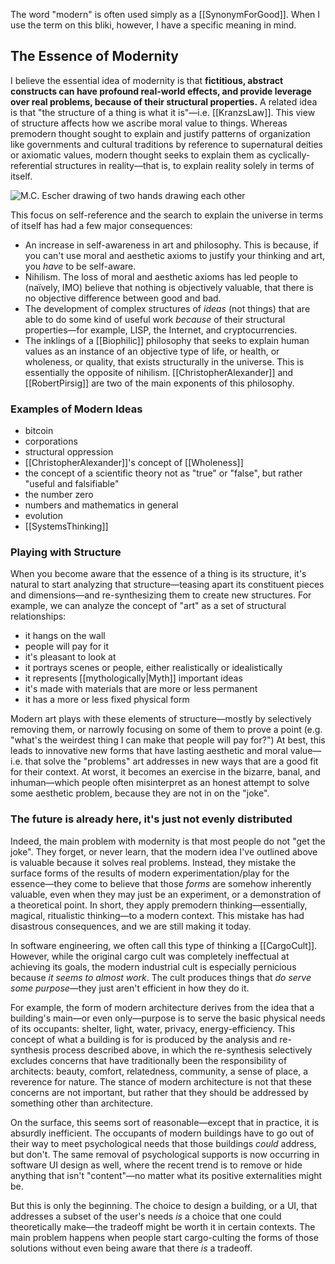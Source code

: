 The word "modern" is often used simply as a [[SynonymForGood]]. When I use the term on this bliki, however, I have a specific meaning in mind.

## The Essence of Modernity

I believe the essential idea of modernity is that **fictitious, abstract constructs can have profound real-world effects, and provide leverage over real problems, because of their structural properties.** A related idea is that "the structure of a thing is what it is"—i.e. [[KranzsLaw]]. This view of structure affects how we ascribe moral value to things. Whereas premodern thought sought to explain and justify patterns of organization like governments and cultural traditions by reference to supernatural deities or axiomatic values, modern thought seeks to explain them as cyclically-referential structures in reality—that is, to explain reality solely in terms of itself.

![M.C. Escher drawing of two hands drawing each other](https://d279m997dpfwgl.cloudfront.net/wp/2018/02/0207_escher-02.jpg)

This focus on self-reference and the search to explain the universe in terms of itself has had a few major consequences:

- An increase in self-awareness in art and philosophy. This is because, if you can't use moral and aesthetic axioms to justify your thinking and art, you _have_ to be self-aware.
- Nihilism. The loss of moral and aesthetic axioms has led people to (naïvely, IMO) believe that nothing is objectively valuable, that there is no objective difference between good and bad.
- The development of complex structures of _ideas_ (not things) that are able to do some kind of useful work _because_ of their structural properties—for example, LISP, the Internet, and cryptocurrencies.
- The inklings of a [[Biophilic]] philosophy that seeks to explain human values as an instance of an objective type of life, or health, or wholeness, or quality, that exists structurally in the universe. This is essentially the opposite of nihilism. [[ChristopherAlexander]] and [[RobertPirsig]] are two of the main exponents of this philosophy.

### Examples of Modern Ideas

- bitcoin
- corporations
- structural oppression
- [[ChristopherAlexander]]'s concept of [[Wholeness]]
- the concept of a scientific theory not as "true" or "false", but rather "useful and falsifiable"
- the number zero
- numbers and mathematics in general
- evolution
- [[SystemsThinking]]

### Playing with Structure

When you become aware that the essence of a thing is its structure, it's natural to start analyzing that structure—teasing apart its constituent pieces and dimensions—and re-synthesizing them to create new structures. For example, we can analyze the concept of "art" as a set of structural relationships:

- it hangs on the wall
- people will pay for it
- it's pleasant to look at
- it portrays scenes or people, either realistically or idealistically
- it represents [[mythologically|Myth]] important ideas
- it's made with materials that are more or less permanent
- it has a more or less fixed physical form

Modern art plays with these elements of structure—mostly by selectively removing them, or narrowly focusing on some of them to prove a point (e.g. "what's the weirdest thing I can make that people will pay for?") At best, this leads to innovative new forms that have lasting aesthetic and moral value—i.e. that solve the "problems" art addresses in new ways that are a good fit for their context. At worst, it becomes an exercise in the bizarre, banal, and inhuman—which people often misinterpret as an honest attempt to solve some aesthetic problem, because they are not in on the "joke".

### The future is already here, it's just not evenly distributed

Indeed, the main problem with modernity is that most people do not "get the joke". They forget, or never learn, that the modern idea I've outlined above is valuable because it solves real problems. Instead, they mistake the surface forms of the results of modern experimentation/play for the essence—they come to believe that those _forms_ are somehow inherently valuable, even when they may just be an experiment, or a demonstration of a theoretical point. In short, they apply premodern thinking—essentially, magical, ritualistic thinking—to a modern context. This mistake has had disastrous consequences, and we are still making it today.

In software engineering, we often call this type of thinking a [[CargoCult]]. However, while the original cargo cult was completely ineffectual at achieving its goals, the modern industrial cult is especially pernicious because _it seems to almost work_. The cult produces things that _do serve some purpose_—they just aren't efficient in how they do it.

For example, the form of modern architecture derives from the idea that a building's main—or even only—purpose is to serve the basic physical needs of its occupants: shelter, light, water, privacy, energy-efficiency. This concept of what a building is for is produced by the analysis and re-synthesis process described above, in which the re-synthesis selectively excludes concerns that have traditionally been the responsibility of architects: beauty, comfort, relatedness, community, a sense of place, a reverence for nature. The stance of modern architecture is not that these concerns are not important, but rather that they should be addressed by something other than architecture.

On the surface, this seems sort of reasonable—except that in practice, it is absurdly inefficient. The occupants of modern buildings have to go out of their way to meet psychological needs that those buildings _could_ address, but don't. The same removal of psychological supports is now occurring in software UI design as well, where the recent trend is to remove or hide anything that isn't "content"—no matter what its positive externalities might be.

But this is only the beginning. The choice to design a building, or a UI, that addresses a subset of the user's needs _is_ a choice that one could theoretically make—the tradeoff might be worth it in certain contexts. The main problem happens when people start cargo-culting the forms of those solutions without even being aware that there _is_ a tradeoff.

